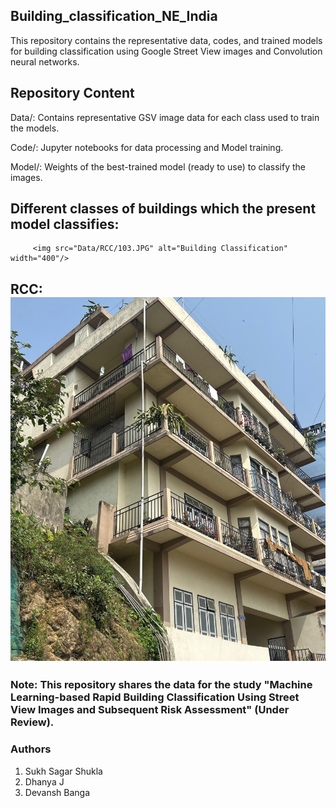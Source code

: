 ## Building_classification_NE_India
This repository contains the representative data, codes, and trained models for building classification using Google Street View images and Convolution neural networks.

## Repository Content

Data/: Contains representative GSV image data for each class used to train the models.

Code/: Jupyter notebooks for data processing and Model training.

Model/: Weights of the best-trained model (ready to use) to classify the images.

## Different classes of buildings which the present model classifies:
         <img src="Data/RCC/103.JPG" alt="Building Classification" width="400"/>  
## RCC: ![Building Classification](https://raw.githubusercontent.com/sukh760778/Building_classification_NE_India/main/Data/RCC/103.jpg)

### Note: This repository shares the data for the study "Machine Learning-based Rapid Building Classification Using Street View Images and Subsequent Risk Assessment" (Under Review).

### Authors
1. Sukh Sagar Shukla
2. Dhanya J
3. Devansh Banga
